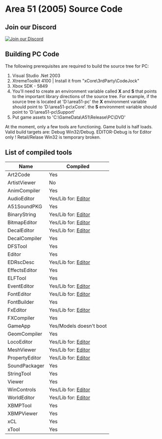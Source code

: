 # Area 51 (2005) Source Code

## Join our Discord

[![Join our Discord](https://github.com/gabengaGamer/area51-pc/assets/54669564/bac6c8a8-2d95-4513-8943-c5c26bd09173)](https://discord.gg/7gGhFSjxsq)

## Building PC Code

The following prerequisites are required to build the source tree for PC:

1. Visual Studio .Net 2003
2. XtremeToolkit 4100 | Install it from "xCore\3rdParty\CodeJock"
3. Xbox SDK - 5849
4. You'll need to create an environment variable called **X** and **S** that points to the important library directions of the source tree. For example, if the source tree is located at 'D:\area51-pc' the **X** environment variable should point to 'D:\area51-pc\xCore'. the **S** environment variable should point to 'D:\area51-pc\Support'
5. Put game assets to 'C:\GameData\A51\Release\PC\DVD'

At the moment, only a few tools are functioning. Game build is half loads. Valid build targets are: Debug Win32/Debug. EDITOR-Debug is for Editor only ! Retail/Relase Win32 is temporary broken.

## List of compiled tools
Name           | Compiled
---------------| ----------------------
Art2Code       | Yes
ArtistViewer   | No
AnimCompiler   | Yes
AudioEditor    | Yes/Lib for: [Editor](https://github.com/gabengaGamer/area51-pc/releases/tag/Editor-1.0)
A51SoundPKG    | Yes
BinaryString   | Yes/Lib for: [Editor](https://github.com/gabengaGamer/area51-pc/releases/tag/Editor-1.0)
BitmapEditor   | Yes/Lib for: [Editor](https://github.com/gabengaGamer/area51-pc/releases/tag/Editor-1.0)
DecalEditor    | Yes/Lib for: [Editor](https://github.com/gabengaGamer/area51-pc/releases/tag/Editor-1.0)
DecalCompiler  | Yes
DFSTool        | Yes
Editor         | Yes
EDRscDesc      | Yes/Lib for: [Editor](https://github.com/gabengaGamer/area51-pc/releases/tag/Editor-1.0)
EffectsEditor  | Yes
ELFTool        | Yes
EventEditor    | Yes/Lib for: [Editor](https://github.com/gabengaGamer/area51-pc/releases/tag/Editor-1.0)
FontEditor     | Yes/Lib for: [Editor](https://github.com/gabengaGamer/area51-pc/releases/tag/Editor-1.0)
FontBuilder    | Yes
FxEditor       | Yes/Lib for: [Editor](https://github.com/gabengaGamer/area51-pc/releases/tag/Editor-1.0)
FXCompiler     | Yes
GameApp        | Yes/Models doesn't boot
GeomCompiler   | Yes
LocoEditor     | Yes/Lib for: [Editor](https://github.com/gabengaGamer/area51-pc/releases/tag/Editor-1.0)
MeshViewer     | Yes/Lib for: [Editor](https://github.com/gabengaGamer/area51-pc/releases/tag/Editor-1.0)
PropertyEditor | Yes/Lib for: [Editor](https://github.com/gabengaGamer/area51-pc/releases/tag/Editor-1.0)
SoundPackager  | Yes
StringTool     | Yes
Viewer         | Yes
WinControls    | Yes/Lib for: [Editor](https://github.com/gabengaGamer/area51-pc/releases/tag/Editor-1.0)
WorldEditor    | Yes/Lib for: [Editor](https://github.com/gabengaGamer/area51-pc/releases/tag/Editor-1.0)
XBMPTool       | Yes
XBMPViewer     | Yes
xCL            | Yes
xTool          | Yes
